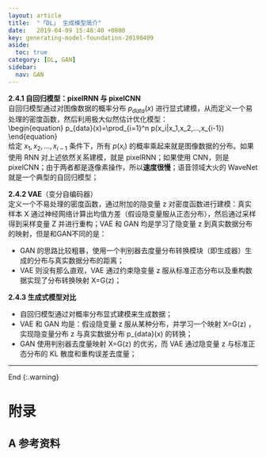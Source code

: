 ```yaml
---
layout: article
title:  "「DL」 生成模型简介"
date:   2019-04-09 15:48:40 +0800
key: generating-model-foundation-20190409
aside:
  toc: true
category: [DL, GAN]
sidebar:
  nav: GAN
---
```


>

<!--more-->

**2.4.1 自回归模型：pixelRNN 与 pixelCNN**  
自回归模型通过对图像数据的概率分布 $p_{data}(x)$ 进行显式建模，从而定义一个易处理的密度函数，然后利用极大似然估计优化模型：  
\begin{equation}
p_{data}(x)=\prod_{i=1}^n p(x_i\|x_1,x_2,...,x_{i-1})
\end{equation}  
给定 $x_1,x_2,...,x_{i-1}$ 条件下，所有 $p(x_i)$ 的概率乘起来就是图像数据的分布。如果使用 RNN 对上述依然关系建模，就是 pixelRNN；如果使用 CNN，则是 pixelCNN；由于两者都是逐像素操作，所以**速度很慢**；语音领域大火的 WaveNet 就是一个典型的自回归模型；  

**2.4.2 VAE**（变分自编码器）  
定义一个不易处理的密度函数，通过附加的隐变量 z 对密度函数进行建模：真实样本 X 通过神经网络计算出均值方差（假设隐变量服从正态分布），然后通过采样得到采样变量 Z 并进行重构；VAE 和 GAN 均是学习了隐变量 z 到真实数据分布的映射，但是和GAN不同的是：  
- GAN 的思路比较粗暴，使用一个判别器去度量分布转换模块（即生成器）生成的分布与真实数据分布的距离；   
- VAE 则没有那么直观，VAE 通过约束隐变量 z 服从标准正态分布以及重构数据实现了分布转换映射 X=G(z)；   

**2.4.3 生成式模型对比**  
- 自回归模型通过对概率分布显式建模来生成数据；   
- VAE 和 GAN 均是：假设隐变量 z 服从某种分布，并学习一个映射 X=G(z) ，实现隐变量分布 z 与真实数据分布 p_{data}(x) 的转换；   
- GAN 使用判别器去度量映射 X=G(z) 的优劣，而 VAE 通过隐变量 z 与标准正态分布的 KL 散度和重构误差去度量；   

-------------------  
 End
{:.warning}  


# 附录
## A 参考资料
